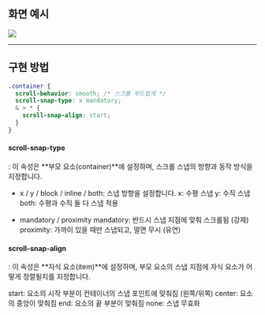 ## 화면 예시

![](https://velog.velcdn.com/images/ksj0314/post/def71d4f-ea44-4312-a607-fccfa221ec3e/image.gif)

---

## 구현 방법

```css
.container {
  scroll-behavior: smooth; /* 스크롤 부드럽게 */
  scroll-snap-type: x mandatory;
  & > * {
    scroll-snap-align: start;
  }
}
```

#### scroll-snap-type

: 이 속성은 **부모 요소(container)**에 설정하며, 스크롤 스냅의 방향과 동작 방식을 지정합니다.

- x / y / block / inline / both: 스냅 방향을 설정합니다.
  x: 수평 스냅
  y: 수직 스냅
  both: 수평과 수직 둘 다 스냅 적용

- mandatory / proximity
  mandatory: 반드시 스냅 지점에 맞춰 스크롤됨 (강제)
  proximity: 가까이 있을 때만 스냅되고, 멀면 무시 (유연)

#### scroll-snap-align

: 이 속성은 **자식 요소(item)**에 설정하며, 부모 요소의 스냅 지점에 자식 요소가 어떻게 정렬될지를 지정합니다.

start: 요소의 시작 부분이 컨테이너의 스냅 포인트에 맞춰짐 (왼쪽/위쪽)
center: 요소의 중앙이 맞춰짐
end: 요소의 끝 부분이 맞춰짐
none: 스냅 무효화
